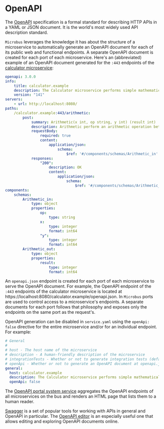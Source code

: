 # OpenAPI

The [OpenAPI](https://www.openapis.org) specification is a formal standard for describing HTTP APIs in a YAML or JSON document. It is the world's most widely used API description standard.

`Microbus` leverages the knowledge it has about the structure of a microservice to automatically generate an OpenAPI document for each of its public web and functional endpoints. A separate OpenAPI document is created for each port of each microservice. Here's an (abbreviated) example of an OpenAPI document generated for the `:443` endpoints of the [calculator microservice](../structure/examples-calculator.md):

```yaml
openapi: 3.0.0
info:
    title: calculator.example
    description: The Calculator microservice performs simple mathematical operations.
    version: "141"
servers:
    - url: http://localhost:8080/
paths:
    /calculator.example:443/arithmetic:
        post:
            summary: Arithmetic(x int, op string, y int) (result int)
            description: Arithmetic perform an arithmetic operation between two integers x and y given an operator op.
            requestBody:
                required: true
                content:
                    application/json:
                        schema:
                            $ref: '#/components/schemas/Arithmetic_in'
            responses:
                "200":
                    description: OK
                    content:
                        application/json:
                            schema:
                                $ref: '#/components/schemas/Arithmetic_out'
components:
    schemas:
        Arithmetic_in:
            type: object
            properties:
                op:
                    type: string
                x:
                    type: integer
                    format: int64
                "y":
                    type: integer
                    format: int64
        Arithmetic_out:
            type: object
            properties:
                result:
                    type: integer
                    format: int64
```

An `openapi.json` endpoint is created for each port of each microservice to serve the OpenAPI document. For example, the OpenAPI endpoint of the `:443` endpoints of the calculator microservice is located at https://localhost:8080/calculator.example/openapi.json. In `Microbus` ports are used to control access to a microservice's endpoints. A separate documents for each port follows that philosophy and exposes only the endpoints on the same port as the request's.

OpenAPI generation can be disabled in `service.yaml` using the `openApi: false` directive for the entire microservice and/or for an individual endpoint. For example:

```yaml
# General
#
# host - The host name of the microservice
# description - A human-friendly description of the microservice
# integrationTests - Whether or not to generate integration tests (defaults to true)
# openApi - Whether or not to generate an OpenAPI document at openapi.json (defaults to true)
general:
  host: calculator.example
  description: The Calculator microservice performs simple mathematical operations.
  openApi: false
```

The [OpenAPI portal system service](../structure/services-openapiportal.md) aggregates the OpenAPI endpoints of all microservices on the bus and renders an HTML page that lists them to a human reader.

[Swagger](https://swagger.io) is a set of popular tools for working with APIs in general and OpenAPI in particular. The [OpenAPI editor](https://editor-next.swagger.io) is an especially useful one that allows editing and exploring OpenAPI documents online.
